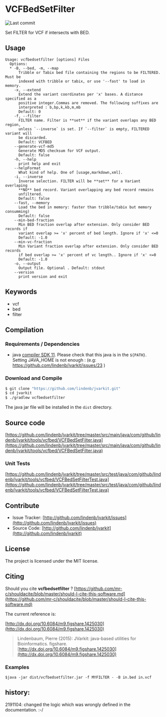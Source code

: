 # VCFBedSetFilter

![Last commit](https://img.shields.io/github/last-commit/lindenb/jvarkit.png)

Set FILTER for VCF if intersects with BED.


## Usage

```
Usage: vcfbedsetfilter [options] Files
  Options:
  * -B, --bed, -m, --map
      Tribble or Tabix bed file containing the regions to be FILTERED. Must be 
      indexed with tribble or tabix, or use '--fast' to load in memory.
    -x, --extend
      Extend the variant coordinates per 'x' bases. A distance specified as a 
      positive integer.Commas are removed. The following suffixes are 
      interpreted : b,bp,k,kb,m,mb
      Default: 0
    -f, --filter
      FILTER name. Filter is **set** if the variant overlaps any BED region, 
      unless `--inverse` is set. If `--filter` is empty, FILTERED variant will 
      be discarded.
      Default: VCFBED
    --generate-vcf-md5
      Generate MD5 checksum for VCF output.
      Default: false
    -h, --help
      print help and exit
    --helpFormat
      What kind of help. One of [usage,markdown,xml].
    -i, --inverse
      Inverse selection. FILTER will be **set** for a Variant overlaping 
      **NO** bed record. Variant overlapping any bed record remains 
      unfiltered. 
      Default: false
    --fast, --memory
      Load the bed in memory: faster than tribble/tabix but memory consumming)
      Default: false
    --min-bed-fraction
      Min BED fraction overlap after extension. Only consider BED records if 
      variant overlap >= 'x' percent of bed length. Ignore if 'x' <=0
      Default: -1.0
    --min-vc-fraction
      Min Variant fraction overlap after extension. Only consider BED records 
      if bed overlap >= 'x' percent of vc length.. Ignore if 'x' <=0
      Default: -1.0
    -o, --output
      Output file. Optional . Default: stdout
    --version
      print version and exit

```


## Keywords

 * vcf
 * bed
 * filter


## Compilation

### Requirements / Dependencies

* java [compiler SDK 11](https://jdk.java.net/11/). Please check that this java is in the `${PATH}`. Setting JAVA_HOME is not enough : (e.g: https://github.com/lindenb/jvarkit/issues/23 )


### Download and Compile

```bash
$ git clone "https://github.com/lindenb/jvarkit.git"
$ cd jvarkit
$ ./gradlew vcfbedsetfilter
```

The java jar file will be installed in the `dist` directory.

## Source code 

[https://github.com/lindenb/jvarkit/tree/master/src/main/java/com/github/lindenb/jvarkit/tools/vcfbed/VCFBedSetFilter.java](https://github.com/lindenb/jvarkit/tree/master/src/main/java/com/github/lindenb/jvarkit/tools/vcfbed/VCFBedSetFilter.java)

### Unit Tests

[https://github.com/lindenb/jvarkit/tree/master/src/test/java/com/github/lindenb/jvarkit/tools/vcfbed/VCFBedSetFilterTest.java](https://github.com/lindenb/jvarkit/tree/master/src/test/java/com/github/lindenb/jvarkit/tools/vcfbed/VCFBedSetFilterTest.java)


## Contribute

- Issue Tracker: [http://github.com/lindenb/jvarkit/issues](http://github.com/lindenb/jvarkit/issues)
- Source Code: [http://github.com/lindenb/jvarkit](http://github.com/lindenb/jvarkit)

## License

The project is licensed under the MIT license.

## Citing

Should you cite **vcfbedsetfilter** ? [https://github.com/mr-c/shouldacite/blob/master/should-I-cite-this-software.md](https://github.com/mr-c/shouldacite/blob/master/should-I-cite-this-software.md)

The current reference is:

[http://dx.doi.org/10.6084/m9.figshare.1425030](http://dx.doi.org/10.6084/m9.figshare.1425030)

> Lindenbaum, Pierre (2015): JVarkit: java-based utilities for Bioinformatics. figshare.
> [http://dx.doi.org/10.6084/m9.figshare.1425030](http://dx.doi.org/10.6084/m9.figshare.1425030)


### Examples

```
$java -jar dist/vcfbedsetfilter.jar -f MYFILTER - -B in.bed in.vcf 
```

## history:

2191104: changed the logic which was wrongly defined in the documentation. :-/

